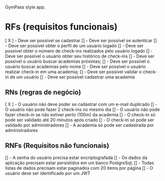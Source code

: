 GymPass style app.

# RFs (requisitos funcionais)

[ X ] - Deve ser possível se cadastrar
[] - Deve ser possível se autenticar
[] - Deve ser possível obter o perfil de um usuario logado
[] - Deve ser possível obter o número de check-ins realizados pelo usuário logado
[] - Deve ser possível o usuário obter seu histórico de check-ins
[] - Deve ser possível o usuário buscar academias próximas;
[] - Deve ser possível o usuário buscar academias pelo nome
[] - Deve ser possível o usuário realizar check-in em uma academia;
[] - Deve ser possível validar o check-in de um usuário
[] - Deve ser possível cadastrar uma academia

## RNs (regras de negócio)

[ X ] - O usuário não deve poder se cadastrar com um e-mail duplicado
[] - O usuário não pode fazer 2 check-ins no mesmo dia
[] - O usuário não pode fazer check-in se não estiver perto (100m) da academia
[] - O check-in só pode ser validado até 20 minutos após criado
[] - O check-in só pode ser validado por administradores
[] - A academia só pode ser cadastrada por administradores

## RNFs (Requisitos não funcionais)
[] - A senha do usuário precisa estar encriptografada
[] - Os dados da aplicação precisam estar persistidos em um banco PostgreSql;
[] - Todas listas de dados precisam estar paginados com 20 items por página
[] - O usuário deve ser identificado por um JWT